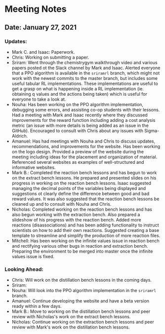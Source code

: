 
# Meeting Notes

## Date: January 27, 2021

### Updates:
- Mark C. and Isaac: Paperwork.
- Chris: Working on submitting a paper.
- Sriram: Went through the chemistrygym walkthrough video and various papers posted ot the Slack channel by Mark and Isaac. Alerted everyone that a PPO algorithm is available in the `sriramrl` branch, which might not work with the newest commits to the master branch, but includes some useful tabular RL implementations. These implementations are useful to get a grasp on what is happening inside a RL implementation (ie. obtaining q values and the actions being taken) which is useful for everyone to take a look at.
- Nouha: Has been working on the PPO algorithm implementation, debugging some errors, and assisting co-op students with their lessons. Had a meeting with Mark and Isaac recently where they discussed improvements for the reward function including adding a cost analysis metric (an issue with more details is being added as an issue in the GitHub). Encouraged to consult with Chris about any issues with Sigma-Aldrich.
- Amanuel: Has had meetings with Nouha and Chris to discuss updates, recommendations, and improvements for the website. Has been working on the logo design. Provided a preview of the website during the meeting including ideas for the placement and organization of material. Referenced several websites as examples of well-structured and informative websites.
- Mark B.: Completed the reaction bench lessons and has begun to work on the extract bench lessons. He prepared and presented slides on his progress in working on the reaction bench lessons. Isaac suggested managing the decimal points of the variables being displayed and suggestions ot clearly define the difference between good and bad reward values. It was also suggested that the reaction bench lessons be cleaned up and to consult with Nouha and Chris.
- Nicholas: Completed working on the reaction bench lessons and has also begun working with the extraction bench. Also prepared a slideshow of his progress with the reaction bench. Added more reactions (disassociations) and has been adding functionality to instruct scientists on how to add their own reactions. Suggested creating a base template to streamline and simplify the production of more reaction files.
- Mitchell: Has been working on the infinite values issue in reaction bench and rectifying various other bugs in reaction and extraction bench. Preparing the environment to be merged into master once the infinite values issue is fixed.

### Looking Ahead:
- Chris: Will work on the distillation bench lessons in the coming days.
- Sriram:
- Nouha: Will look into the PPO algorithm implementation in the `sriramrl` branch.
- Amanuel: Continue developing the website and have a beta version ready within a few days.
- Mark B.: Move to working on the distillation bench lessons and peer review with Nicholas's work on the extract bench lessons.
- Nicholas: Continue working on the extraction bench lessons and peer review with Mark's work on the distillation bench lessons.
